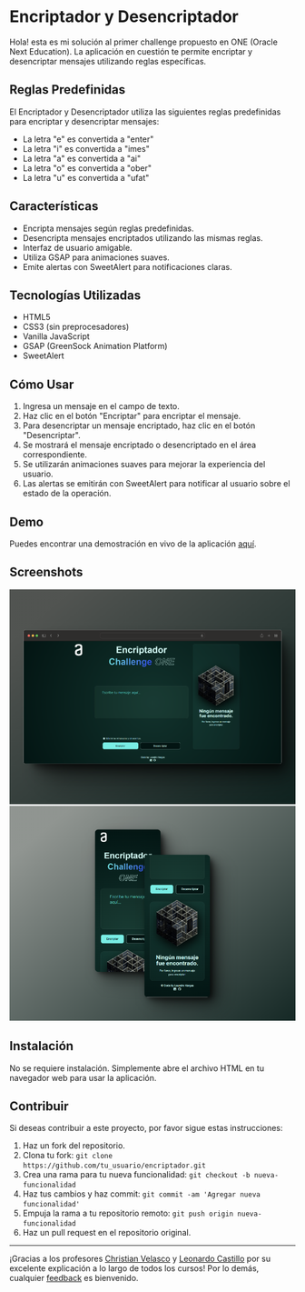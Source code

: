 # Encriptador y Desencriptador

Hola! esta es mi solución al primer challenge propuesto en ONE (Oracle Next Education). La aplicación en cuestión te permite encriptar y desencriptar mensajes utilizando reglas específicas.

## Reglas Predefinidas

El Encriptador y Desencriptador utiliza las siguientes reglas predefinidas para encriptar y desencriptar mensajes:

-   La letra "e" es convertida a "enter"
-   La letra "i" es convertida a "imes"
-   La letra "a" es convertida a "ai"
-   La letra "o" es convertida a "ober"
-   La letra "u" es convertida a "ufat"

## Características

-   Encripta mensajes según reglas predefinidas.
-   Desencripta mensajes encriptados utilizando las mismas reglas.
-   Interfaz de usuario amigable.
-   Utiliza GSAP para animaciones suaves.
-   Emite alertas con SweetAlert para notificaciones claras.

## Tecnologías Utilizadas

-   HTML5
-   CSS3 (sin preprocesadores)
-   Vanilla JavaScript
-   GSAP (GreenSock Animation Platform)
-   SweetAlert

## Cómo Usar

1. Ingresa un mensaje en el campo de texto.
2. Haz clic en el botón "Encriptar" para encriptar el mensaje.
3. Para desencriptar un mensaje encriptado, haz clic en el botón "Desencriptar".
4. Se mostrará el mensaje encriptado o desencriptado en el área correspondiente.
5. Se utilizarán animaciones suaves para mejorar la experiencia del usuario.
6. Las alertas se emitirán con SweetAlert para notificar al usuario sobre el estado de la operación.

## Demo

Puedes encontrar una demostración en vivo de la aplicación [aquí](#).

## Screenshots

![Captura de Pantalla 1](screenshots/Preview%20Desktop.png)
![Captura de Pantalla 2](screenshots/Preview%20Mobile.png)

## Instalación

No se requiere instalación. Simplemente abre el archivo HTML en tu navegador web para usar la aplicación.

## Contribuir

Si deseas contribuir a este proyecto, por favor sigue estas instrucciones:

1. Haz un fork del repositorio.
2. Clona tu fork: `git clone https://github.com/tu_usuario/encriptador.git`
3. Crea una rama para tu nueva funcionalidad: `git checkout -b nueva-funcionalidad`
4. Haz tus cambios y haz commit: `git commit -am 'Agregar nueva funcionalidad'`
5. Empuja la rama a tu repositorio remoto: `git push origin nueva-funcionalidad`
6. Haz un pull request en el repositorio original.

---

¡Gracias a los profesores [Christian Velasco](https://www.linkedin.com/in/christianpva/) y [Leonardo Castillo](https://www.linkedin.com/in/leonardo-castillo-4911571a/) por su excelente explicación a lo largo de todos los cursos!
Por lo demás, cualquier [feedback](mailto:leonicvar@gmail.com) es bienvenido.
